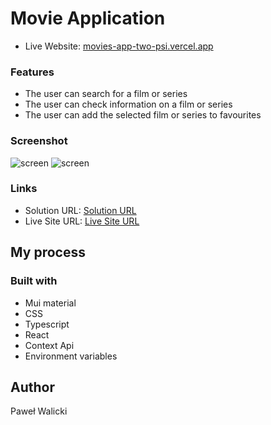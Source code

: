 #  Movie Application

- Live Website: [movies-app-two-psi.vercel.app](movies-app-two-psi.vercel.app)

### Features
- The user can search for a film or series 
- The user can check information on a film or series 
- The user can add the selected film or series to favourites 

### Screenshot

![screen](https://www.foteczkowo.pl/ib/TACQPYli7br8tpJ_1730713486.jpg)
![screen](https://www.foteczkowo.pl/ib/p4VMwGzIZdxzUlb_1730713486.jpg)

### Links

- Solution URL: [Solution URL](https://github.com/PawelWalicki/movies-app)
- Live Site URL: [Live Site URL](movies-app-two-psi.vercel.app)

## My process

### Built with

- Mui material
- CSS 
- Typescript
- React 
- Context Api
- Environment variables


## Author
Paweł Walicki